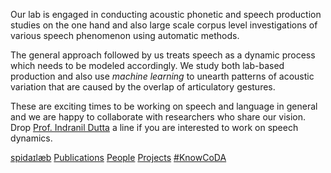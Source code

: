 
Our lab is engaged in conducting acoustic phonetic and speech production studies on the one hand and also large scale corpus level investigations of various speech phenomenon using automatic methods.

The general approach followed by us treats speech as a dynamic process which needs to be modeled accordingly. We study both lab-based production and also use *machine learning* to unearth patterns of acoustic variation that are caused by the overlap of articulatory gestures.

These are exciting times to be working on speech and language in general and we are happy to collaborate with researchers who share our vision. Drop [Prof. Indranil Dutta](mailto:indranildutta.lnl@jadavpuruniversity.in) a line if you are interested to work on speech dynamics.


[spidaɪlæb](index.md) [Publications](pubs.md) [People](people.md) [Projects](projects.md) [#KnowCoDA](KnowCoDA.md)
